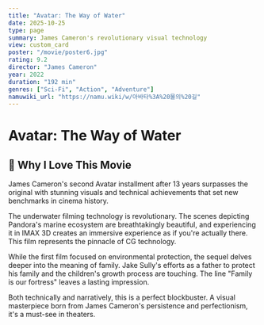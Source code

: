 ```yaml
---
title: "Avatar: The Way of Water"
date: 2025-10-25
type: page
summary: James Cameron's revolutionary visual technology
view: custom_card
poster: "/movie/poster6.jpg"
rating: 9.2
director: "James Cameron"
year: 2022
duration: "192 min"
genres: ["Sci-Fi", "Action", "Adventure"]
namuwiki_url: "https://namu.wiki/w/아바타%3A%20물의%20길"
---
```


# Avatar: The Way of Water

## 💭 Why I Love This Movie

James Cameron's second Avatar installment after 13 years surpasses the original with stunning visuals and technical achievements that set new benchmarks in cinema history.

The underwater filming technology is revolutionary. The scenes depicting Pandora's marine ecosystem are breathtakingly beautiful, and experiencing it in IMAX 3D creates an immersive experience as if you're actually there. This film represents the pinnacle of CG technology.

While the first film focused on environmental protection, the sequel delves deeper into the meaning of family. Jake Sully's efforts as a father to protect his family and the children's growth process are touching. The line "Family is our fortress" leaves a lasting impression.

Both technically and narratively, this is a perfect blockbuster. A visual masterpiece born from James Cameron's persistence and perfectionism, it's a must-see in theaters.
